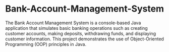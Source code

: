 # Bank-Account-Management-System
The Bank Account Management System is a console-based Java application that simulates basic banking operations such as creating customer accounts, making deposits, withdrawing funds, and displaying customer information. This project demonstrates the use of Object-Oriented Programming (OOP) principles in Java.
